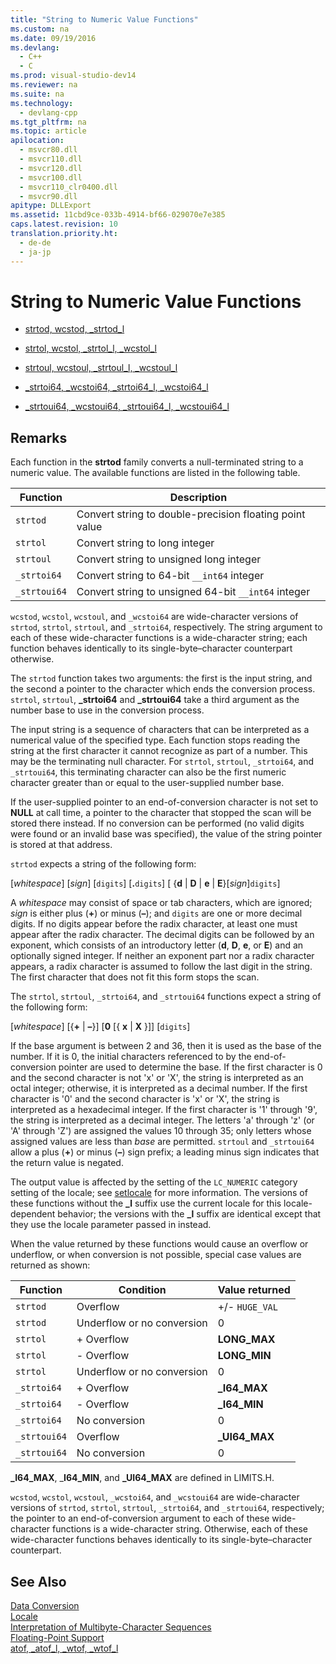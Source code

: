 ```yaml
---
title: "String to Numeric Value Functions"
ms.custom: na
ms.date: 09/19/2016
ms.devlang: 
  - C++
  - C
ms.prod: visual-studio-dev14
ms.reviewer: na
ms.suite: na
ms.technology: 
  - devlang-cpp
ms.tgt_pltfrm: na
ms.topic: article
apilocation: 
  - msvcr80.dll
  - msvcr110.dll
  - msvcr120.dll
  - msvcr100.dll
  - msvcr110_clr0400.dll
  - msvcr90.dll
apitype: DLLExport
ms.assetid: 11cbd9ce-033b-4914-bf66-029070e7e385
caps.latest.revision: 10
translation.priority.ht: 
  - de-de
  - ja-jp
---
```

# String to Numeric Value Functions
-   [strtod, wcstod, _strtod_l](../vs140/strtod--_strtod_l--wcstod--_wcstod_l.md)  
  
-   [strtol, wcstol, _strtol_l, _wcstol_l](../vs140/strtol--wcstol--_strtol_l--_wcstol_l.md)  
  
-   [strtoul, wcstoul, _strtoul_l, _wcstoul_l](../vs140/strtoul--_strtoul_l--wcstoul--_wcstoul_l.md)  
  
-   [_strtoi64, _wcstoi64, _strtoi64_l, _wcstoi64_l](../vs140/_strtoi64--_wcstoi64--_strtoi64_l--_wcstoi64_l.md)  
  
-   [_strtoui64, _wcstoui64, _strtoui64_l, _wcstoui64_l](../vs140/_strtoui64--_wcstoui64--_strtoui64_l--_wcstoui64_l.md)  
  
## Remarks  
 Each function in the **strtod** family converts a null-terminated string to a numeric value. The available functions are listed in the following table.  
  
|Function|Description|  
|--------------|-----------------|  
|`strtod`|Convert string to double-precision floating point value|  
|`strtol`|Convert string to long integer|  
|`strtoul`|Convert string to unsigned long integer|  
|`_strtoi64`|Convert string to 64-bit `__int64` integer|  
|`_strtoui64`|Convert string to unsigned 64-bit `__int64` integer|  
  
 `wcstod`, `wcstol`, `wcstoul`, and `_wcstoi64` are wide-character versions of `strtod`, `strtol`, `strtoul`, and `_strtoi64`, respectively. The string argument to each of these wide-character functions is a wide-character string; each function behaves identically to its single-byte–character counterpart otherwise.  
  
 The `strtod` function takes two arguments: the first is the input string, and the second a pointer to the character which ends the conversion process. `strtol`, `strtoul`, **_strtoi64** and **_strtoui64** take a third argument as the number base to use in the conversion process.  
  
 The input string is a sequence of characters that can be interpreted as a numerical value of the specified type. Each function stops reading the string at the first character it cannot recognize as part of a number. This may be the terminating null character. For `strtol`, `strtoul`, `_strtoi64`, and `_strtoui64`, this terminating character can also be the first numeric character greater than or equal to the user-supplied number base.  
  
 If the user-supplied pointer to an end-of-conversion character is not set to **NULL** at call time, a pointer to the character that stopped the scan will be stored there instead. If no conversion can be performed (no valid digits were found or an invalid base was specified), the value of the string pointer is stored at that address.  
  
 `strtod` expects a string of the following form:  
  
 [*whitespace*] [*sign*] [`digits`] [**.**`digits`] [ {**d** &#124; **D** &#124; **e** &#124; **E**}[*sign*]`digits`]  
  
 A *whitespace* may consist of space or tab characters, which are ignored; *sign* is either plus (**+**) or minus (**–**); and `digits` are one or more decimal digits. If no digits appear before the radix character, at least one must appear after the radix character. The decimal digits can be followed by an exponent, which consists of an introductory letter (**d**, **D**, **e**, or **E**) and an optionally signed integer. If neither an exponent part nor a radix character appears, a radix character is assumed to follow the last digit in the string. The first character that does not fit this form stops the scan.  
  
 The `strtol`, `strtoul`, `_strtoi64`, and `_strtoui64` functions expect a string of the following form:  
  
 [*whitespace*] [{**+** &#124; **–**}] [**0** [{ **x** &#124; **X** }]] [`digits`]  
  
 If the base argument is between 2 and 36, then it is used as the base of the number. If it is 0, the initial characters referenced to by the end-of-conversion pointer are used to determine the base. If the first character is 0 and the second character is not 'x' or 'X', the string is interpreted as an octal integer; otherwise, it is interpreted as a decimal number. If the first character is '0' and the second character is 'x' or 'X', the string is interpreted as a hexadecimal integer. If the first character is '1' through '9', the string is interpreted as a decimal integer. The letters 'a' through 'z' (or 'A' through 'Z') are assigned the values 10 through 35; only letters whose assigned values are less than *base* are permitted. `strtoul` and `_strtoui64` allow a plus (**+**) or minus (**–**) sign prefix; a leading minus sign indicates that the return value is negated.  
  
 The output value is affected by the setting of the `LC_NUMERIC` category setting of the locale; see [setlocale](../vs140/setlocale--_wsetlocale.md) for more information. The versions of these functions without the **_l** suffix use the current locale for this locale-dependent behavior; the versions with the **_l** suffix are identical except that they use the locale parameter passed in instead.  
  
 When the value returned by these functions would cause an overflow or underflow, or when conversion is not possible, special case values are returned as shown:  
  
|Function|Condition|Value returned|  
|--------------|---------------|--------------------|  
|`strtod`|Overflow|+/- `HUGE_VAL`|  
|`strtod`|Underflow or no conversion|0|  
|`strtol`|+ Overflow|**LONG_MAX**|  
|`strtol`|- Overflow|**LONG_MIN**|  
|`strtol`|Underflow or no conversion|0|  
|`_strtoi64`|+ Overflow|**_I64_MAX**|  
|`_strtoi64`|- Overflow|**_I64_MIN**|  
|`_strtoi64`|No conversion|0|  
|`_strtoui64`|Overflow|**_UI64_MAX**|  
|`_strtoui64`|No conversion|0|  
  
 **_I64_MAX**, _**I64_MIN**, and **_UI64_MAX** are defined in LIMITS.H.  
  
 `wcstod`, `wcstol`, `wcstoul`, `_wcstoi64`, and `_wcstoui64` are wide-character versions of `strtod`, `strtol`, `strtoul`, `_strtoi64`, and `_strtoui64`, respectively; the pointer to an end-of-conversion argument to each of these wide-character functions is a wide-character string. Otherwise, each of these wide-character functions behaves identically to its single-byte–character counterpart.  
  
## See Also  
 [Data Conversion](../vs140/Data-Conversion.md)   
 [Locale](../vs140/Locale.md)   
 [Interpretation of Multibyte-Character Sequences](../vs140/Interpretation-of-Multibyte-Character-Sequences.md)   
 [Floating-Point Support](../vs140/Floating-Point-Support.md)   
 [atof, _atof_l, _wtof, _wtof_l](../vs140/atof--_atof_l--_wtof--_wtof_l.md)
